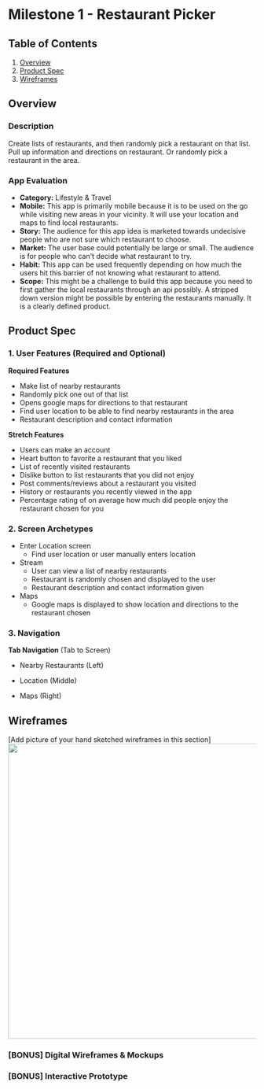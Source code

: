 # Milestone 1 - Restaurant Picker

## Table of Contents

1. [Overview](#Overview)
1. [Product Spec](#Product-Spec)
1. [Wireframes](#Wireframes)

## Overview

### Description

Create lists of restaurants, and then randomly pick a restaurant on that list. Pull up information and directions on restaurant. Or randomly pick a restaurant in the area.

### App Evaluation

- **Category:** Lifestyle & Travel
- **Mobile:** This app is primarily mobile because it is to be used on the go while visiting new areas in your vicinity. It will use your location and maps to find local restaurants.
- **Story:** The audience for this app idea is marketed towards undecisive people who are not sure which restaurant to choose.
- **Market:** The user base could potentially be large or small. The audience is for people who can't decide what restaurant to try.
- **Habit:** This app can be used frequently depending on how much the users hit this barrier of not knowing what restaurant to attend.
- **Scope:** This might be a challenge to build this app because you need to first gather the local restaurants through an api possibly. A stripped down version might be possible by entering the restaurants manually. It is a clearly defined product.

## Product Spec

### 1. User Features (Required and Optional)

**Required Features**

* Make list of nearby restaurants
* Randomly pick one out of that list
* Opens google maps for directions to that restaurant
* Find user location to be able to find nearby restaurants in the area
* Restaurant description and contact information

**Stretch Features**

* Users can make an account
* Heart button to favorite a restaurant that you liked
* List of recently visited restaurants
* Dislike button to list restaurants that you did not enjoy
* Post comments/reviews about a restaurant you visited
* History or restaurants you recently viewed in the app
* Percentage rating of on average how much did people enjoy the restaurant chosen for you

### 2. Screen Archetypes

- Enter Location screen
  - Find user location or user manually enters location
- Stream
  - User can view a list of nearby restaurants
  - Restaurant is randomly chosen and displayed to the user
  - Restaurant description and contact information given
- Maps
  - Google maps is displayed to show location and directions to the restaurant chosen

### 3. Navigation

**Tab Navigation** (Tab to Screen)

* Nearby Restaurants (Left)
<!--     - Stream -->
* Location (Middle)
<!--     - Location Screen -->
* Maps (Right)
<!--     - Maps screen -->

<!-- **Flow Navigation** (Screen to Screen)

- [list first screen here]
  - [list screen navigation here]
  - ...
- [list second screen here]
  - [list screen navigation here]
  - ...
 -->
## Wireframes

[Add picture of your hand sketched wireframes in this section]
<img src="YOUR_WIREFRAME_IMAGE_URL" width=600>

### [BONUS] Digital Wireframes & Mockups

### [BONUS] Interactive Prototype
